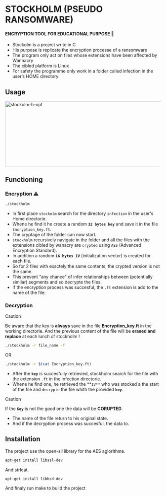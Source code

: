 # STOCKHOLM (PSEUDO RANSOMWARE)

#### ENCRYPTION TOOL FOR EDUCATIONAL PURPOSE :space_invader:

- Stockolm is a project write in C
- His purpose is replicate the encryption processe of a ransomware
- The program only act on files whose extensions have been affected by Wannacry
- The cibled platform is Linux
- For safety the programme only work in a folder called infection in the user’s HOME directory

## Usage
<img width="921" height="210" alt="stockolm-h-opt" src="https://github.com/user-attachments/assets/682649a9-64c0-4d8f-92df-83c0ad696244" />

## Functioning

### Encryption :warning:
```sh
./stockholm
```
* In first place `stockolm` search for the directory `infection` in the user's Home directorie.
* Whene he find it he create a random **`32 bytes key`** and save it in the file `Encryption_key.ft`.
* The cryptage of the folder can now start.
* `stockholm` recursively navigate in the folder and all the files with the extensions cibled by wanacry are `crypted` using `AES` (Advanced Encryption Standard).
* In addition a random **`16 bytes IV`** (initialization vector) is created for each file.
* So for 2 files with exactely the same contents, the crypted version is not the same.
* This prevent "any chance" of infer relationships between (potentially similar) segments and so decrypte the files.
* If the encryption process was succesful, the `.ft` extension is add to the name of the file.

### Decryption
> [!CAUTION]
> Be aware that the key is **always** save in the file **Encryption_key.ft** in the working directorie.
> And the previous content of the file will be **erased and replace** at each lunch of stockholm !
```sh
./stockholm -r file_name -f
```
OR
```sh
./stockholm -r $(cat Encryption_key.ft)
```
* After the **`key`** is succesfully retrievied, stockholm search for the file with the extension `.ft` in the infection directorie.
* Whene he find one, he retrieved the **`IV**` who was stocked a the start of the file and `decrypte` the file whith the provided **`key`**.

> [!CAUTION]
> If the **`Key`** is not the good one the data will be **CORUPTED**.
* The name of the file return to his original state.
* And if the decryption process was succesful, the data to.

## Installation
The project use the open-sll library for the AES aglorithme.
```sh
apt-get install libssl-dev
```
And strlcat.
```sh
apt-get install libbsd-dev
```
And finaly run make to build the project 



